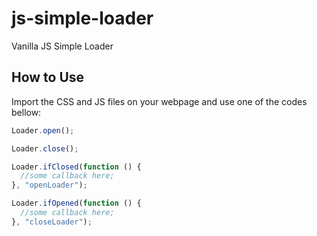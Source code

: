 # js-simple-loader

Vanilla JS Simple Loader

## How to Use

Import the CSS and JS files on your webpage and use one of the codes bellow:

```javascript
Loader.open();

Loader.close();

Loader.ifClosed(function () {
  //some callback here;
}, "openLoader");

Loader.ifOpened(function () {
  //some callback here;
}, "closeLoader");
```

